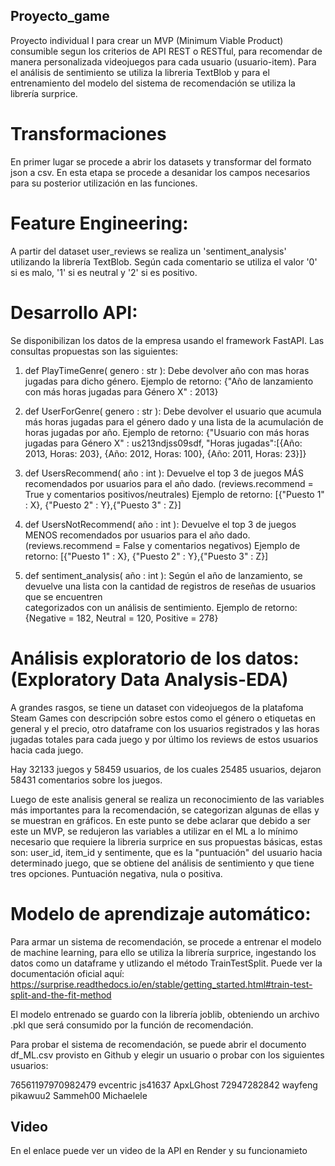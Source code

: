 ## Proyecto_game
Proyecto individual I para crear un MVP (Minimum Viable Product) consumible segun los criterios de API REST o RESTful, para recomendar de manera personalizada videojuegos para cada usuario (usuario-item). Para el análisis de sentimiento se utiliza la libreria TextBlob y para el entrenamiento del modelo del sistema de recomendación se utiliza la librería surprice. 

# Transformaciones
En primer lugar se procede a abrir los datasets y transformar del formato json a csv. En esta etapa se procede a desanidar los campos necesarios para su posterior utilización en las funciones. 

# Feature Engineering: 
A partir del dataset user_reviews se realiza un 'sentiment_analysis' utilizando la librería TextBlob. Según cada comentario se utiliza el valor '0' si es malo, '1' si es neutral y '2' si es positivo. 

# Desarrollo API: 
Se disponibilizan los datos de la empresa usando el framework FastAPI. 
Las consultas propuestas son las siguientes:

  1) def PlayTimeGenre( genero : str ): Debe devolver año con mas horas jugadas para dicho género.
  Ejemplo de retorno: {"Año de lanzamiento con más horas jugadas para Género X" : 2013}
  
  2) def UserForGenre( genero : str ): Debe devolver el usuario que acumula más horas jugadas para el género dado y una lista de la acumulación de horas jugadas por año.
  Ejemplo de retorno: {"Usuario con más horas jugadas para Género X" : us213ndjss09sdf, "Horas jugadas":[{Año: 2013, Horas: 203}, {Año: 2012, Horas: 100}, {Año: 2011, Horas:   23}]}
  
  3) def UsersRecommend( año : int ): Devuelve el top 3 de juegos MÁS recomendados por usuarios para el año dado. (reviews.recommend = True y comentarios positivos/neutrales)
  Ejemplo de retorno: [{"Puesto 1" : X}, {"Puesto 2" : Y},{"Puesto 3" : Z}]
  
  4) def UsersNotRecommend( año : int ): Devuelve el top 3 de juegos MENOS recomendados por usuarios para el año dado. (reviews.recommend = False y comentarios negativos)
  Ejemplo de retorno: [{"Puesto 1" : X}, {"Puesto 2" : Y},{"Puesto 3" : Z}]
  
  5) def sentiment_analysis( año : int ): Según el año de lanzamiento, se devuelve una lista con la cantidad de registros de reseñas de usuarios que se encuentren    
   categorizados con un análisis de sentimiento. Ejemplo de retorno: {Negative = 182, Neutral = 120, Positive = 278}

# Análisis exploratorio de los datos: (Exploratory Data Analysis-EDA)

A grandes rasgos, se tiene un dataset con videojuegos de la platafoma Steam Games con descripción sobre estos como el género o etiquetas en general y el precio, otro dataframe con los usuarios registrados y las horas jugadas totales para cada juego y por último los reviews de estos usuarios hacia cada juego. 

Hay 32133  juegos y 58459 usuarios, de los cuales 25485 usuarios,  dejaron 58431 comentarios sobre los juegos. 

Luego de este analisis general se realiza un reconocimiento de las variables más importantes para la recomendación, se categorizan algunas de ellas y se muestran en gráficos. En este punto se debe aclarar que debido a ser este un MVP, se redujeron las variables a utilizar en el ML a lo mínimo necesario que requiere la libreria surprice en sus propuestas básicas, estas son: user_id, item_id y sentimente, que es la "puntuación" del usuario hacia determinado juego, que se obtiene del análisis de sentimiento y que tiene tres opciones. Puntuación negativa, nula o positiva.

# Modelo de aprendizaje automático:

Para armar un sistema de recomendación, se procede a entrenar el modelo de machine learning, para ello se utiliza la librería surprice, ingestando los datos como un dataframe y utlizando el método TrainTestSplit. Puede ver la documentación oficial aquí: https://surprise.readthedocs.io/en/stable/getting_started.html#train-test-split-and-the-fit-method

El modelo entrenado se guardo con la librería joblib, obteniendo un archivo .pkl que será consumido por la función de recomendación. 

Para probar el sistema de recomendación, se puede abrir el documento df_ML.csv provisto en Github y elegir un usuario o probar con los siguientes usuarios:

76561197970982479
evcentric
js41637
ApxLGhost
72947282842
wayfeng
pikawuu2
Sammeh00
Michaelele

## Video 
En el enlace puede ver un video de la API en Render y su funcionamieto
 
